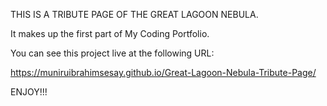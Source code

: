 THIS IS A TRIBUTE PAGE OF THE GREAT LAGOON NEBULA.

It makes up the first part of My Coding Portfolio.

You can see this project live at the following URL:

https://muniruibrahimsesay.github.io/Great-Lagoon-Nebula-Tribute-Page/

ENJOY!!!
